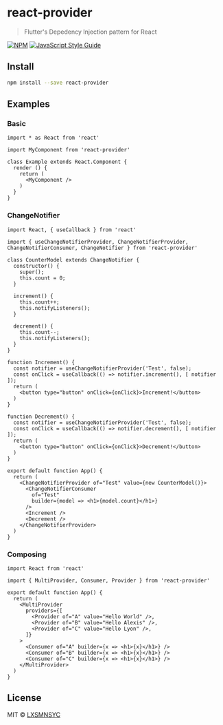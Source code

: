 # react-provider

> Flutter&#x27;s Depedency Injection pattern for React

[![NPM](https://img.shields.io/npm/v/react-provider.svg)](https://www.npmjs.com/package/react-provider) [![JavaScript Style Guide](https://img.shields.io/badge/code_style-standard-brightgreen.svg)](https://standardjs.com)

## Install

```bash
npm install --save react-provider
```

## Examples

### Basic
```tsx
import * as React from 'react'

import MyComponent from 'react-provider'

class Example extends React.Component {
  render () {
    return (
      <MyComponent />
    )
  }
}
```

### ChangeNotifier

```tsx
import React, { useCallback } from 'react'

import { useChangeNotifierProvider, ChangeNotifierProvider, ChangeNotifierConsumer, ChangeNotifier } from 'react-provider'

class CounterModel extends ChangeNotifier {
  constructor() {
    super();
    this.count = 0;
  }

  increment() {
    this.count++;
    this.notifyListeners();
  }

  decrement() {
    this.count--;
    this.notifyListeners();
  }
}

function Increment() {
  const notifier = useChangeNotifierProvider('Test', false);
  const onClick = useCallback(() => notifier.increment(), [ notifier ]);
  return (
    <button type="button" onClick={onClick}>Increment!</button>
  )
}

function Decrement() {
  const notifier = useChangeNotifierProvider('Test', false);
  const onClick = useCallback(() => notifier.decrement(), [ notifier ]);
  return (
    <button type="button" onClick={onClick}>Decrement!</button>
  )
}

export default function App() {
  return (
    <ChangeNotifierProvider of="Test" value={new CounterModel()}>
      <ChangeNotifierConsumer
        of="Test"
        builder={model => <h1>{model.count}</h1>}
      />
      <Increment />
      <Decrement />
    </ChangeNotifierProvider>
  )
}
```

### Composing

```tsx
import React from 'react'

import { MultiProvider, Consumer, Provider } from 'react-provider'

export default function App() {
  return (
    <MultiProvider
      providers={[
        <Provider of="A" value="Hello World" />,
        <Provider of="B" value="Hello Alexis" />,
        <Provider of="C" value="Hello Lyon" />,
      ]}
    >
      <Consumer of="A" builder={x => <h1>{x}</h1>} />
      <Consumer of="B" builder={x => <h1>{x}</h1>} />
      <Consumer of="C" builder={x => <h1>{x}</h1>} />
    </MultiProvider>
  )
}
```

## License

MIT © [LXSMNSYC](https://github.com/LXSMNSYC)
